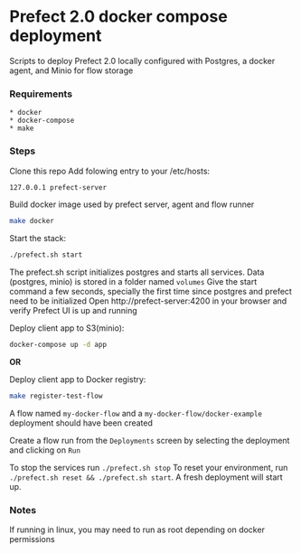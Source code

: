 # Prefect 2.0 docker compose deployment

Scripts to deploy Prefect 2.0 locally configured with Postgres, a docker agent, and Minio for flow storage


### Requirements
    * docker
    * docker-compose
    * make


### Steps

Clone this repo
Add folowing entry to your /etc/hosts:

```bash
127.0.0.1 prefect-server
```

Build docker image used by prefect server, agent and flow runner

```bash
make docker
```

Start the stack:

```bash
./prefect.sh start
```

The prefect.sh script initializes postgres and starts all services. Data (postgres, minio) is stored in a folder named `volumes`
Give the start command a few seconds, specially the first time since postgres and prefect need to be initialized
Open http://prefect-server:4200 in your browser and verify Prefect UI is up and running


Deploy client app to S3(minio):
```bash 
docker-compose up -d app
```

**OR**

Deploy client app to Docker registry:
```bash 
make register-test-flow
```

A flow named `my-docker-flow` and a `my-docker-flow/docker-example` deployment should have been created

Create a flow run from the `Deployments` screen by selecting the deployment and clicking on `Run`


To stop the services run `./prefect.sh stop`
To reset your environment, run `./prefect.sh reset && ./prefect.sh start`. A fresh deployment will start up.


### Notes
If running in linux, you may need to run as root depending on docker permissions